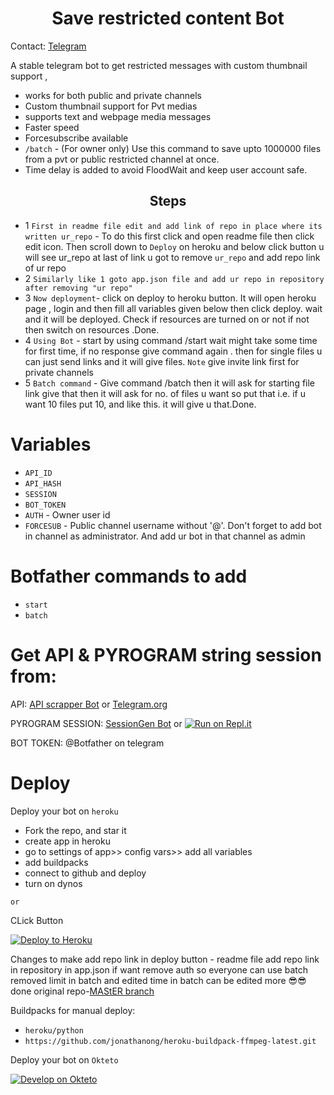 <h1 align="center">
  <b>Save restricted content Bot</b>
</h1> 

Contact: [Telegram](https://t.me/leo_memlon)

A stable telegram bot to get restricted messages with custom thumbnail support ,

- works for both public and private channels
- Custom thumbnail support for Pvt medias
- supports text and webpage media messages
- Faster speed
- Forcesubscribe available 
- `/batch` - (For owner only) Use this command to save upto 1000000 files from a pvt or public restricted channel at once.
- Time delay is added to avoid FloodWait and keep user account safe. 

<h2 align="center">
  <b>Steps</b>
</h2> 

- 1 `First in readme file edit and add link of repo in place where its written ur_repo` - To do this first click and open readme file then click edit icon. Then scroll down to `Deploy` on heroku and below click button u will see ur_repo at last of link u got to remove `ur_repo` and add repo link of ur repo
- 2 `Similarly like 1 goto app.json file and add ur repo in repository after removing "ur repo" `
- 3 `Now deployment`- click on deploy to heroku button. It will open heroku page , login and then fill all variables given below then click deploy. wait and it will be deployed. Check if resources are turned on or not if not then switch on resources .Done.
- 4 `Using Bot` - start by using command /start wait might take some time for first time, if no response give command again . then for single files u can just send links and it will give files. `Note` give invite link first for private channels
- 5 `Batch command` - Give command /batch then it will ask for starting file link give that then it will ask for no. of files u want so put that i.e. if u want 10 files put 10, and like this. it will give u that.Done.


# Variables

- `API_ID`
- `API_HASH`
- `SESSION`
- `BOT_TOKEN` 
- `AUTH` - Owner user id
- `FORCESUB` - Public channel username without '@'. Don't forget to add bot in channel as administrator. And add ur bot in that channel as admin 

# Botfather commands to add
- `start`
- `batch`

# Get API & PYROGRAM string session from:
 
API: [API scrapper Bot](https://t.me/USETGSBOT) or [Telegram.org](https://my.telegram.org/auth)

PYROGRAM SESSION: [SessionGen Bot](https://t.me/SessionStringGeneratorZBot) or [![Run on Repl.it](https://replit.com/badge/github/vasusen-code/saverestrictedcontentbot)](https://replit.com/@SpEcHiDe/GenerateStringSession)

BOT TOKEN: @Botfather on telegram

# Deploy
  
Deploy your bot on `heroku`


- Fork the repo, and star it
- create app in heroku
- go to settings of app>> config vars>> add all variables
- add buildpacks
- connect to github and deploy
- turn on dynos
  
`or`

CLick Button

[![Deploy to Heroku](https://www.herokucdn.com/deploy/button.png)](https://heroku.com/deploy?template=https://github.com/Saanusalvi1/anktsavecont.2)

Changes to make
add repo link in deploy button - readme file
add repo link in repository in app.json
if want remove auth so everyone can use batch
removed limit in batch 
and edited time in batch can be edited more
😎😎 done 
original repo-[MAStER branch](https://github.com/vasusen-code/SaveRestrictedContentBot)

  
Buildpacks for manual deploy:

- `heroku/python`
- `https://github.com/jonathanong/heroku-buildpack-ffmpeg-latest.git`

Deploy your bot on `Okteto`
  
[![Develop on Okteto](https://okteto.com/develop-okteto.svg)](https://cloud.okteto.com)
